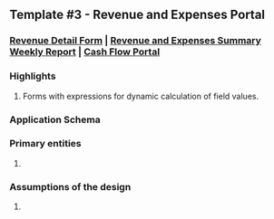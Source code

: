 ## Template #3 - Revenue and Expenses Portal            
     
### [Revenue Detail Form](https://app1.cliosight.com/app/forms/270/show/public?noNavbar=true)  |   [Revenue and Expenses Summary Weekly Report](https://app1.cliosight.com/app/reports/484/show/public?noNavbar=true)  | [Cash Flow Portal](https://app1.cliosight.com/app/applications/1/show)            

### Highlights      
1. Forms with expressions for dynamic calculation of field values.                       
   

### Application Schema    
           

### Primary entities
    
1.    

### Assumptions of the design     
   
1.       
